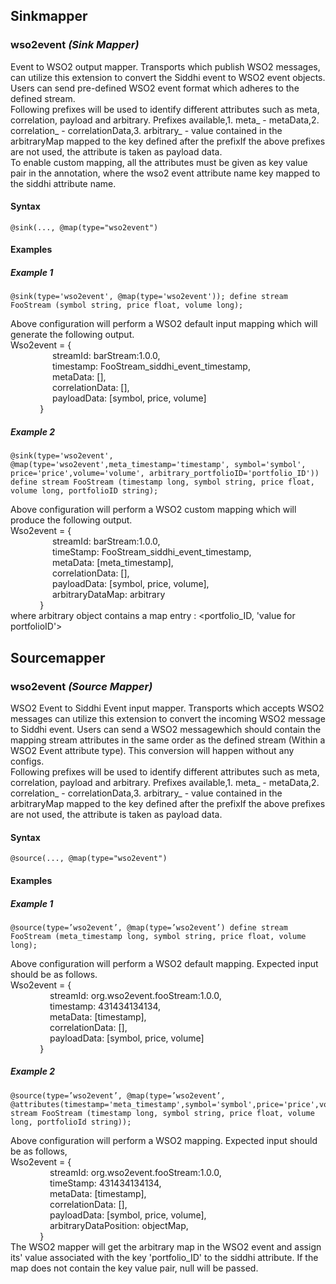 ## Sinkmapper

### wso2event _(Sink Mapper)_

<p style="word-wrap: break-word">Event to WSO2 output mapper. Transports which publish WSO2 messages, can utilize this extension to convert the Siddhi event to WSO2 event objects. Users can send pre-defined WSO2 event format which adheres to the defined stream.<br>Following prefixes will be used to identify different attributes such as meta, correlation, payload and arbitrary. Prefixes available,1. meta_ - metaData,2. correlation_ - correlationData,3. arbitrary_ - value contained in the arbitraryMap mapped to the key defined after the prefixIf the above prefixes are not used, the attribute is taken as payload data.<br>To enable custom mapping, all the attributes must be given as key value pair in the annotation, where the wso2 event attribute name key mapped to the siddhi attribute name.</p>

#### Syntax

```
@sink(..., @map(type="wso2event")
```




#### Examples

##### Example 1

```
@sink(type='wso2event', @map(type='wso2event')); define stream FooStream (symbol string, price float, volume long);
```
<p style="word-wrap: break-word">Above configuration will perform a WSO2 default input mapping which will generate the following output.<br>Wso2event = {<br>&nbsp;&nbsp;&nbsp;&nbsp;&nbsp;&nbsp;&nbsp;&nbsp;&nbsp;&nbsp;&nbsp;&nbsp;&nbsp;&nbsp;&nbsp;&nbsp;&nbsp;streamId: barStream:1.0.0,<br>&nbsp;&nbsp;&nbsp;&nbsp;&nbsp;&nbsp;&nbsp;&nbsp;&nbsp;&nbsp;&nbsp;&nbsp;&nbsp;&nbsp;&nbsp;&nbsp;&nbsp;timestamp: FooStream_siddhi_event_timestamp,<br>&nbsp;&nbsp;&nbsp;&nbsp;&nbsp;&nbsp;&nbsp;&nbsp;&nbsp;&nbsp;&nbsp;&nbsp;&nbsp;&nbsp;&nbsp;&nbsp;&nbsp;metaData: [],<br>&nbsp;&nbsp;&nbsp;&nbsp;&nbsp;&nbsp;&nbsp;&nbsp;&nbsp;&nbsp;&nbsp;&nbsp;&nbsp;&nbsp;&nbsp;&nbsp;&nbsp;correlationData: [],<br>&nbsp;&nbsp;&nbsp;&nbsp;&nbsp;&nbsp;&nbsp;&nbsp;&nbsp;&nbsp;&nbsp;&nbsp;&nbsp;&nbsp;&nbsp;&nbsp;&nbsp;payloadData: [symbol, price, volume]<br>&nbsp;&nbsp;&nbsp;&nbsp;&nbsp;&nbsp;&nbsp;&nbsp;&nbsp;&nbsp;&nbsp;&nbsp;}<br></p>

##### Example 2

```
@sink(type='wso2event', @map(type='wso2event',meta_timestamp='timestamp', symbol='symbol', price='price',volume='volume', arbitrary_portfolioID='portfolio_ID')) define stream FooStream (timestamp long, symbol string, price float, volume long, portfolioID string);
```
<p style="word-wrap: break-word">Above configuration will perform a WSO2 custom mapping which will produce the following output.<br>Wso2event = {<br>&nbsp;&nbsp;&nbsp;&nbsp;&nbsp;&nbsp;&nbsp;&nbsp;&nbsp;&nbsp;&nbsp;&nbsp;&nbsp;&nbsp;&nbsp;&nbsp;&nbsp;streamId: barStream:1.0.0,<br>&nbsp;&nbsp;&nbsp;&nbsp;&nbsp;&nbsp;&nbsp;&nbsp;&nbsp;&nbsp;&nbsp;&nbsp;&nbsp;&nbsp;&nbsp;&nbsp;&nbsp;timeStamp: FooStream_siddhi_event_timestamp,<br>&nbsp;&nbsp;&nbsp;&nbsp;&nbsp;&nbsp;&nbsp;&nbsp;&nbsp;&nbsp;&nbsp;&nbsp;&nbsp;&nbsp;&nbsp;&nbsp;&nbsp;metaData: [meta_timestamp],<br>&nbsp;&nbsp;&nbsp;&nbsp;&nbsp;&nbsp;&nbsp;&nbsp;&nbsp;&nbsp;&nbsp;&nbsp;&nbsp;&nbsp;&nbsp;&nbsp;&nbsp;correlationData: [],<br>&nbsp;&nbsp;&nbsp;&nbsp;&nbsp;&nbsp;&nbsp;&nbsp;&nbsp;&nbsp;&nbsp;&nbsp;&nbsp;&nbsp;&nbsp;&nbsp;&nbsp;payloadData: [symbol, price, volume],<br>&nbsp;&nbsp;&nbsp;&nbsp;&nbsp;&nbsp;&nbsp;&nbsp;&nbsp;&nbsp;&nbsp;&nbsp;&nbsp;&nbsp;&nbsp;&nbsp;&nbsp;arbitraryDataMap: arbitrary<br>&nbsp;&nbsp;&nbsp;&nbsp;&nbsp;&nbsp;&nbsp;&nbsp;&nbsp;&nbsp;&nbsp;&nbsp;}<br>where arbitrary object contains a map entry : &lt;portfolio_ID, 'value for portfolioID'&gt;</p>

## Sourcemapper

### wso2event _(Source Mapper)_

<p style="word-wrap: break-word">WSO2 Event to Siddhi Event input mapper. Transports which accepts WSO2 messages can utilize this extension to convert the incoming WSO2 message to Siddhi event. Users can send a WSO2 messagewhich should contain the mapping stream attributes in the same order as the defined stream (Within a WSO2 Event attribute type). This conversion will happen without any configs.<br>Following prefixes will be used to identify different attributes such as meta, correlation, payload and arbitrary. Prefixes available,1. meta_ - metaData,2. correlation_ - correlationData,3. arbitrary_ - value contained in the arbitraryMap mapped to the key defined after the prefixIf the above prefixes are not used, the attribute is taken as payload data.</p>

#### Syntax

```
@source(..., @map(type="wso2event")
```




#### Examples

##### Example 1

```
@source(type=’wso2event’, @map(type=’wso2event’) define stream FooStream (meta_timestamp long, symbol string, price float, volume long);
```
<p style="word-wrap: break-word">Above configuration will perform a WSO2 default mapping. Expected input should be as follows.<br>Wso2event = {<br>&nbsp;&nbsp;&nbsp;&nbsp;&nbsp;&nbsp;&nbsp;&nbsp;&nbsp;&nbsp;&nbsp;&nbsp;&nbsp;&nbsp;&nbsp;&nbsp;streamId: org.wso2event.fooStream:1.0.0,<br>&nbsp;&nbsp;&nbsp;&nbsp;&nbsp;&nbsp;&nbsp;&nbsp;&nbsp;&nbsp;&nbsp;&nbsp;&nbsp;&nbsp;&nbsp;&nbsp;timestamp: 431434134134,<br>&nbsp;&nbsp;&nbsp;&nbsp;&nbsp;&nbsp;&nbsp;&nbsp;&nbsp;&nbsp;&nbsp;&nbsp;&nbsp;&nbsp;&nbsp;&nbsp;metaData: [timestamp],<br>&nbsp;&nbsp;&nbsp;&nbsp;&nbsp;&nbsp;&nbsp;&nbsp;&nbsp;&nbsp;&nbsp;&nbsp;&nbsp;&nbsp;&nbsp;&nbsp;correlationData: [],<br>&nbsp;&nbsp;&nbsp;&nbsp;&nbsp;&nbsp;&nbsp;&nbsp;&nbsp;&nbsp;&nbsp;&nbsp;&nbsp;&nbsp;&nbsp;&nbsp;payloadData: [symbol, price, volume]<br>&nbsp;&nbsp;&nbsp;&nbsp;&nbsp;&nbsp;&nbsp;&nbsp;&nbsp;&nbsp;&nbsp;&nbsp;}<br></p>

##### Example 2

```
@source(type=’wso2event’, @map(type=’wso2event’, @attributes(timestamp='meta_timestamp',symbol='symbol',price='price',volume='volume',portfolioId='arbitrary_portfolio_ID')))define stream FooStream (timestamp long, symbol string, price float, volume long, portfolioId string)); 
```
<p style="word-wrap: break-word">Above configuration will perform a WSO2 mapping. Expected input should be as follows,<br>Wso2event = {<br>&nbsp;&nbsp;&nbsp;&nbsp;&nbsp;&nbsp;&nbsp;&nbsp;&nbsp;&nbsp;&nbsp;&nbsp;&nbsp;&nbsp;&nbsp;&nbsp;streamId: org.wso2event.fooStream:1.0.0,<br>&nbsp;&nbsp;&nbsp;&nbsp;&nbsp;&nbsp;&nbsp;&nbsp;&nbsp;&nbsp;&nbsp;&nbsp;&nbsp;&nbsp;&nbsp;&nbsp;timeStamp: 431434134134,<br>&nbsp;&nbsp;&nbsp;&nbsp;&nbsp;&nbsp;&nbsp;&nbsp;&nbsp;&nbsp;&nbsp;&nbsp;&nbsp;&nbsp;&nbsp;&nbsp;metaData: [timestamp],<br>&nbsp;&nbsp;&nbsp;&nbsp;&nbsp;&nbsp;&nbsp;&nbsp;&nbsp;&nbsp;&nbsp;&nbsp;&nbsp;&nbsp;&nbsp;&nbsp;correlationData: [],<br>&nbsp;&nbsp;&nbsp;&nbsp;&nbsp;&nbsp;&nbsp;&nbsp;&nbsp;&nbsp;&nbsp;&nbsp;&nbsp;&nbsp;&nbsp;&nbsp;payloadData: [symbol, price, volume],<br>&nbsp;&nbsp;&nbsp;&nbsp;&nbsp;&nbsp;&nbsp;&nbsp;&nbsp;&nbsp;&nbsp;&nbsp;&nbsp;&nbsp;&nbsp;&nbsp;arbitraryDataPosition: objectMap,<br>&nbsp;&nbsp;&nbsp;&nbsp;&nbsp;&nbsp;&nbsp;&nbsp;&nbsp;&nbsp;&nbsp;&nbsp;}<br>The WSO2 mapper will get the arbitrary map in the WSO2 event and assign its' value associated with the key 'portfolio_ID' to the siddhi attribute. If the map does not contain the key value pair, null will be passed.</p>

